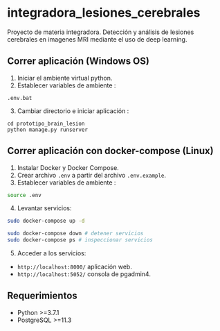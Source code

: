 # integradora_lesiones_cerebrales
Proyecto de materia integradora. Detección y análisis de lesiones cerebrales en imagenes MRI mediante el uso de deep learning.

## Correr aplicación (Windows OS)
1. Iniciar el ambiente virtual python.
2. Establecer variables de ambiente :
```
.env.bat
```
3. Cambiar directorio e iniciar aplicación :
```
cd prototipo_brain_lesion
python manage.py runserver
```
## Correr aplicación con docker-compose (Linux)
1. Instalar Docker y Docker Compose.
2. Crear archivo `.env` a partir del archivo `.env.example`.
3. Establecer variables de ambiente :
```bash
source .env
```
4. Levantar servicios:
```bash
sudo docker-compose up -d

sudo docker-compose down # detener servicios
sudo docker-compose ps # inspeccionar servicios
```

5. Acceder a los servicios:
- `http://localhost:8000/` aplicación web.
- `http://localhost:5052/` consola de pgadmin4.

## Requerimientos
- Python >=3.7.1
- PostgreSQL >=11.3
